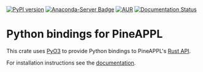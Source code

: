 [![PyPI version](https://badge.fury.io/py/pineappl.svg)](https://badge.fury.io/py/pineappl)
[![Anaconda-Server Badge](https://anaconda.org/conda-forge/pineappl/badges/installer/conda.svg)](https://anaconda.org/conda-forge/pineappl)
[![AUR](https://img.shields.io/aur/version/pineappl)](https://aur.archlinux.org/packages/pineappl)
[![Documentation Status](https://readthedocs.org/projects/pineappl/badge/?version=latest)](https://pineappl.readthedocs.io/en/latest/?badge=latest)

# Python bindings for PineAPPL

This crate uses [PyO3] to provide Python bindings to PineAPPL's [Rust API].

For installation instructions see the [documentation].

[PyO3]: https://pyo3.rs
[Rust API]: https://docs.rs/pineappl
[documentation]: https://pineappl.readthedocs.io/en/latest/installation.html

